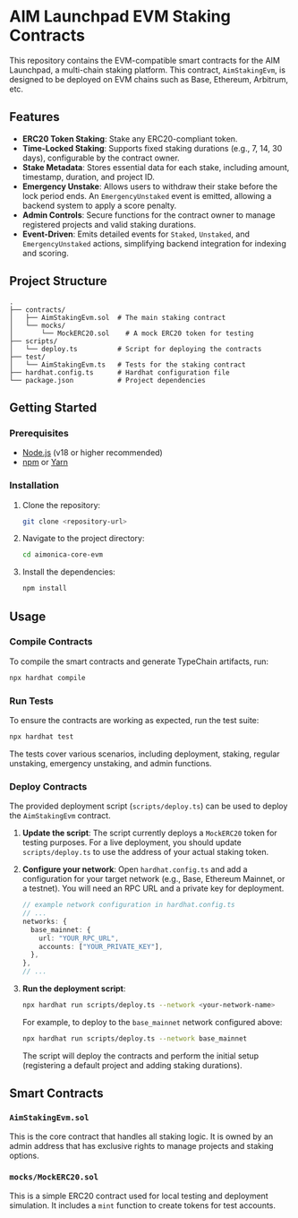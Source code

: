 # AIM Launchpad EVM Staking Contracts

This repository contains the EVM-compatible smart contracts for the AIM Launchpad, a multi-chain staking platform. This contract, `AimStakingEvm`, is designed to be deployed on EVM chains such as Base, Ethereum, Arbitrum, etc.

## Features

- **ERC20 Token Staking**: Stake any ERC20-compliant token.
- **Time-Locked Staking**: Supports fixed staking durations (e.g., 7, 14, 30 days), configurable by the contract owner.
- **Stake Metadata**: Stores essential data for each stake, including amount, timestamp, duration, and project ID.
- **Emergency Unstake**: Allows users to withdraw their stake before the lock period ends. An `EmergencyUnstaked` event is emitted, allowing a backend system to apply a score penalty.
- **Admin Controls**: Secure functions for the contract owner to manage registered projects and valid staking durations.
- **Event-Driven**: Emits detailed events for `Staked`, `Unstaked`, and `EmergencyUnstaked` actions, simplifying backend integration for indexing and scoring.

## Project Structure

```
.
├── contracts/
│   ├── AimStakingEvm.sol  # The main staking contract
│   └── mocks/
│       └── MockERC20.sol    # A mock ERC20 token for testing
├── scripts/
│   └── deploy.ts          # Script for deploying the contracts
├── test/
│   └── AimStakingEvm.ts   # Tests for the staking contract
├── hardhat.config.ts      # Hardhat configuration file
└── package.json           # Project dependencies
```

## Getting Started

### Prerequisites

- [Node.js](https://nodejs.org/en/) (v18 or higher recommended)
- [npm](https://www.npmjs.com/) or [Yarn](https://yarnpkg.com/)

### Installation

1.  Clone the repository:
    ```bash
    git clone <repository-url>
    ```
2.  Navigate to the project directory:
    ```bash
    cd aimonica-core-evm
    ```
3.  Install the dependencies:
    ```bash
    npm install
    ```

## Usage

### Compile Contracts

To compile the smart contracts and generate TypeChain artifacts, run:

```bash
npx hardhat compile
```

### Run Tests

To ensure the contracts are working as expected, run the test suite:

```bash
npx hardhat test
```

The tests cover various scenarios, including deployment, staking, regular unstaking, emergency unstaking, and admin functions.

### Deploy Contracts

The provided deployment script (`scripts/deploy.ts`) can be used to deploy the `AimStakingEvm` contract.

1.  **Update the script**: The script currently deploys a `MockERC20` token for testing purposes. For a live deployment, you should update `scripts/deploy.ts` to use the address of your actual staking token.

2.  **Configure your network**: Open `hardhat.config.ts` and add a configuration for your target network (e.g., Base, Ethereum Mainnet, or a testnet). You will need an RPC URL and a private key for deployment.

    ```typescript
    // example network configuration in hardhat.config.ts
    // ...
    networks: {
      base_mainnet: {
        url: "YOUR_RPC_URL",
        accounts: ["YOUR_PRIVATE_KEY"],
      },
    },
    // ...
    ```

3.  **Run the deployment script**:

    ```bash
    npx hardhat run scripts/deploy.ts --network <your-network-name>
    ```

    For example, to deploy to the `base_mainnet` network configured above:
    ```bash
    npx hardhat run scripts/deploy.ts --network base_mainnet
    ```
    The script will deploy the contracts and perform the initial setup (registering a default project and adding staking durations).

## Smart Contracts

### `AimStakingEvm.sol`

This is the core contract that handles all staking logic. It is owned by an admin address that has exclusive rights to manage projects and staking options.

### `mocks/MockERC20.sol`

This is a simple ERC20 contract used for local testing and deployment simulation. It includes a `mint` function to create tokens for test accounts.
